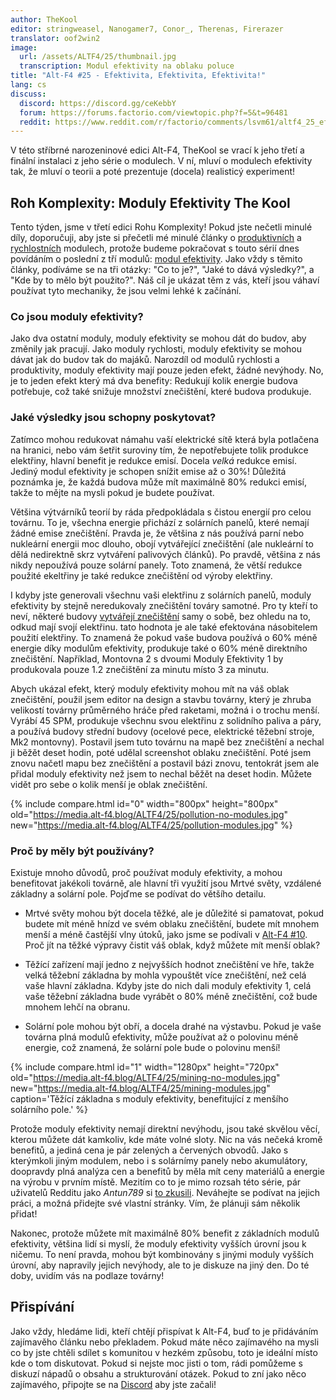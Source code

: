 ```yaml
---
author: TheKool
editor: stringweasel, Nanogamer7, Conor_, Therenas, Firerazer
translator: oof2win2
image:
  url: /assets/ALTF4/25/thumbnail.jpg
  transcription: Modul efektivity na oblaku poluce
title: "Alt-F4 #25 - Efektivita, Efektivita, Efektivita!"
lang: cs
discuss:
  discord: https://discord.gg/ceKebbY
  forum: https://forums.factorio.com/viewtopic.php?f=5&t=96481
  reddit: https://www.reddit.com/r/factorio/comments/lsvm61/altf4_25_efficiency_efficiency_efficiency/
---
```


V této stříbrné narozeninové edici Alt-F4, TheKool se vrací k jeho třetí a finální instalaci z jeho série o modulech. V ní, mluví o modulech efektivity tak, že mluví o teorii a poté prezentuje (docela) realisticý experiment!

## Roh Komplexity: Moduly Efektivity <author>The Kool</author>

Tento týden, jsme v třetí edici Rohu Komplexity! Pokud jste nečetli minulé díly, doporučuji, aby jste si přečetli mé minulé články o [produktivních](https://alt-f4.blog/cs/ALTF4-12/#complexity-corner-productivity-modules-thekool) a [rychlostních](https://alt-f4.blog/cs/ALTF4-16/#complexity-corner-speed-modules-thekool) modulech, protože budeme pokračovat s touto sérií dnes povídáním o poslední z tří modulů: [modul efektivity](https://wiki.factorio.com/Module#Efficiency_module). Jako vždy s těmito články, podíváme se na tři otázky: "Co to je?", "Jaké to dává výsledky?", a "Kde by to mělo být použito?". Náš cíl je ukázat těm z vás, kteří jsou váhaví používat tyto mechaniky, že jsou velmi lehké k začínání.

### Co jsou moduly efektivity?

Jako dva ostatní moduly, moduly efektivity se mohou dát do budov, aby změnily jak pracují. Jako moduly rychlosti, moduly efektivity se mohou dávat jak do budov tak do majáků. Narozdíl od modulů rychlosti a produktivity, moduly efektivity mají pouze jeden efekt, žádné nevýhody. No, je to jeden efekt který má dva benefity: Redukují kolik energie budova potřebuje, což také snižuje množství znečištění, které budova produkuje.

### Jaké výsledky jsou schopny poskytovat?

Zatímco mohou redukovat námahu vaší elektrické sítě která byla potlačena na hranici, nebo vám šetřit suroviny tím, že nepotřebujete tolik produkce elektřiny, hlavní benefit je redukce emisí. Docela *velká* redukce emisí. Jediný modul efektivity je schopen snížit emise až o 30%! Důležitá poznámka je, že každá budova může mít maximálně 80% redukci emisí, takže to mějte na mysli pokud je budete používat.

Většina výtvárníků teorií by ráda předpokládala s čistou energií pro celou továrnu. To je, všechna energie přichází z solárních panelů, které nemají žádné emise znečištění. Pravda je, že většina z nás používá parní nebo nukleární energii moc dlouho, obojí vytvářející znečištění (ale nukleární to dělá nedirektně skrz vytváření palivových článků). Po pravdě, většina z nás nikdy nepoužívá pouze solární panely. Toto znamená, že větší redukce použité ekeltřiny je také redukce znečištění od výroby elektřiny.

I kdyby jste generovali všechnu vaši elektřinu z solárních panelů, moduly efektivity by stejně neredukovaly znečištění továry samotné. Pro ty kteří to neví, některé budovy [vytvářejí znečištění](https://wiki.factorio.com/Pollution#Polluters) samy o sobě, bez ohledu na to, odkud mají svojí elektřinu. tato hodnota je ale také efektována násobitelem použití elektřiny. To znamená že pokud vaše budova používá o 60% méně energie díky modulům efektivity, produkuje také o 60% méně direktního znečištění. Například, Montovna 2 s dvoumi Moduly Efektivity 1 by produkovala pouze 1.2 znečištění za minutu místo 3 za minutu.

Abych ukázal efekt, který moduly efektivity mohou mít na váš oblak znečištění, použil jsem editor na design a stavbu továrny, který je zhruba velikostí továrny průměrného hráče před raketami, možná i o trochu menší. Vyrábí 45 SPM, produkuje všechnu svou elektřinu z solidního paliva a páry, a používá budovy střední budovy (ocelové pece, elektrické těžební stroje, Mk2 montovny). Postavil jsem tuto továrnu na mapě bez znečištění a nechal ji běžět deset hodin, poté udělal screenshot oblaku znečištění. Poté jsem znovu načetl mapu bez znečištění a postavil bázi znovu, tentokrát jsem ale přidal moduly efektivity než jsem to nechal běžět na deset hodin. Můžete vidět pro sebe o kolik menší je oblak znečištění.

{% include compare.html id="0" width="800px" height="800px" old="https://media.alt-f4.blog/ALTF4/25/pollution-no-modules.jpg" new="https://media.alt-f4.blog/ALTF4/25/pollution-modules.jpg"  %}

### Proč by měly být používány?

Existuje mnoho důvodů, proč používat moduly efektivity, a mohou benefitovat jakékoli továrně, ale hlavní tři využití jsou Mrtvé světy, vzdálené základny a solární pole. Pojďme se podívat do většího detailu.

* Mrtvé světy mohou být docela těžké, ale je důležité si pamatovat, pokud budete mít méně hnízd ve svém oblaku znečištění, budete mít mnohem menší a méně častější vlny útoků, jako jsme se podívali v [Alt-F4 #10](https://alt-f4.blog/cs/ALTF4-10/#border-walls-recon419a). Proč jít na těžké výpravy čistit váš oblak, když můžete mít menší oblak?

* Těžící zařízení mají jedno z nejvyšších hodnot znečištění ve hře, takže velká těžební základna by mohla vypouštět více znečištění, než celá vaše hlavní základna. Kdyby jste do nich dali moduly efektivity 1, celá vaše těžební základna bude vyrábět o 80% méně znečištění, což bude mnohem lehčí na obranu.

* Solární pole mohou být obří, a docela drahé na výstavbu. Pokud je vaše továrna plná modulů efektivity, může používat až o polovinu méně energie, což znamená, že solární pole bude o polovinu menší!

{% include compare.html id="1" width="1280px" height="720px" old="https://media.alt-f4.blog/ALTF4/25/mining-no-modules.jpg" new="https://media.alt-f4.blog/ALTF4/25/mining-modules.jpg" caption='Těžící základna s moduly efektivity, benefitující z menšího solárního pole.' %}

Protože moduly efektivity nemají direktní nevýhodu, jsou také skvělou věcí, kterou můžete dát kamkoliv, kde máte volné sloty. Nic na vás nečeká kromě benefitů, a jediná cena je pár zelených a červených obvodů. Jako s kterýmkoli jiným modulem, nebo i s solárnímy panely nebo akumulátory, doopravdy plná analýza cen a benefitů by měla mít ceny materiálů a energie na výrobu v prvním místě. Mezitím co to je mimo rozsah této série, pár uživatelů Redditu jako *Antun789* si [to zkusili](https://www.reddit.com/r/factorio/comments/gp454w/build_cost_and_power_efficiency_math_of_8_and_12/). Neváhejte se podívat na jejich práci, a možná přidejte své vlastní stránky. Vím, že plánuji sám několik přidat!

Nakonec, protože můžete mít maximálně 80% benefit z základních modulů efektivity, většina lidí si myslí, že moduly efektivity vyšších úrovní jsou k ničemu. To není pravda, mohou být kombinovány s jinými moduly vyšších úrovní, aby napravily jejich nevýhody, ale to je diskuze na jiný den. Do té doby, uvidím vás na podlaze továrny!

## Přispívání

Jako vždy, hledáme lidi, kteří chtějí přispívat k Alt-F4, buď to je přidáváním zajímavěho článku nebo překladem. Pokud máte něco zajímavého na mysli co by jste chtěli sdílet s komunitou v hezkém způsobu, toto je ideální místo kde o tom diskutovat. Pokud si nejste moc jisti o tom, rádi pomůžeme s diskuzí nápadů o obsahu a strukturování otázek. Pokud to zní jako něco zajímavého, připojte se na [Discord](https://discord.gg/nxnCFkb) aby jste začali!
